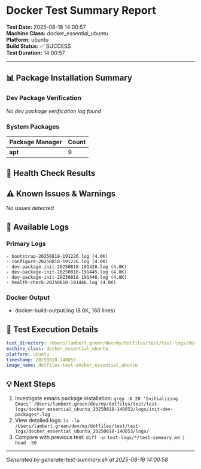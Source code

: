# Docker Test Summary Report

**Test Date:** 2025-08-18 14:00:57  
**Machine Class:** docker_essential_ubuntu  
**Platform:** ubuntu  
**Build Status:** ✅ SUCCESS  
**Test Duration:** 14:00:57

---

## 📊 Package Installation Summary

### Dev Package Verification

*No dev package verification log found*

### System Packages

| Package Manager | Count |
|-----------------|-------|
| **apt** | 9 |

## 🏥 Health Check Results

## ⚠️ Known Issues & Warnings

*No issues detected*

## 📁 Available Logs

### Primary Logs
```
- bootstrap-20250818-191226.log (4.0K)
- configure-20250818-191226.log (4.0K)
- dev-package-init-20250818-191428.log (4.0K)
- dev-package-init-20250818-191445.log (4.0K)
- dev-package-init-20250818-191446.log (4.0K)
- health-check-20250818-191446.log (4.0K)
```

### Docker Output
- docker-build-output.log (8.0K, 160 lines)

## 🔧 Test Execution Details

```yaml
test_directory: /Users/lambert.green/dev/my/dotfiles/test/test-logs/docker_essential_ubuntu_20250818-140053
machine_class: docker_essential_ubuntu
platform: ubuntu
timestamp: 20250818-140053
image_name: dotfiles-test-docker_essential_ubuntu
```

## 💡 Next Steps

1. Investigate emacs package installation: `grep -A 20 'Initializing Emacs' /Users/lambert.green/dev/my/dotfiles/test/test-logs/docker_essential_ubuntu_20250818-140053/logs/init-dev-packages*.log`
2. View detailed logs: `ls -la /Users/lambert.green/dev/my/dotfiles/test/test-logs/docker_essential_ubuntu_20250818-140053/logs/`
3. Compare with previous test: `diff -u test-logs/*/test-summary.md | head -50`

---
*Generated by generate-test-summary.sh at 2025-08-18 14:00:58*
